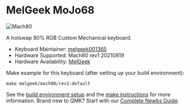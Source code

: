 # MelGeek MoJo68

![Mach80](https://cdn.shopifycdn.net/s/files/1/0078/2863/5712/products/c34621677ffc53ea6d1c68ab82100749_1024x1024@2x.jpg?v=1612186093)

A hotswap 80% RGB Custom Mechanical keyboard.

* Keyboard Maintainer: [melgeek001365](https://github.com/melgeek001365)
* Hardware Supported: Mach80 rev1 20210819 
* Hardware Availability: [MelGeek](https://www.melgeek.com/)

Make example for this keyboard (after setting up your build environment):

    make melgeek/mach80/rev1:default

See the [build environment setup](https://docs.qmk.fm/#/getting_started_build_tools) and the [make instructions](https://docs.qmk.fm/#/getting_started_make_guide) for more information. Brand new to QMK? Start with our [Complete Newbs Guide](https://docs.qmk.fm/#/newbs).
